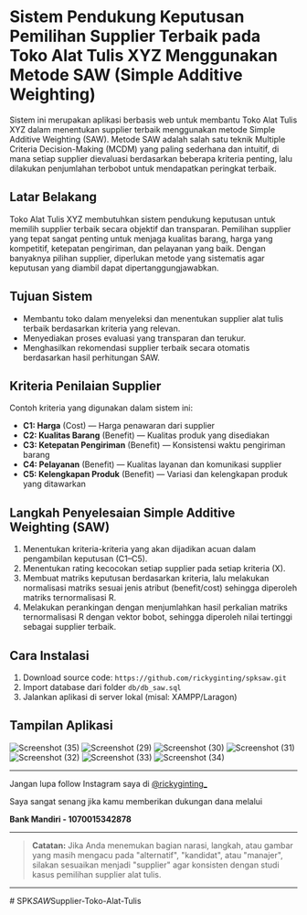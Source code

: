 # Sistem Pendukung Keputusan Pemilihan Supplier Terbaik pada Toko Alat Tulis XYZ Menggunakan Metode SAW (Simple Additive Weighting)

Sistem ini merupakan aplikasi berbasis web untuk membantu Toko Alat Tulis XYZ dalam menentukan supplier terbaik menggunakan metode Simple Additive Weighting (SAW). Metode SAW adalah salah satu teknik Multiple Criteria Decision-Making (MCDM) yang paling sederhana dan intuitif, di mana setiap supplier dievaluasi berdasarkan beberapa kriteria penting, lalu dilakukan penjumlahan terbobot untuk mendapatkan peringkat terbaik.

## Latar Belakang

Toko Alat Tulis XYZ membutuhkan sistem pendukung keputusan untuk memilih supplier terbaik secara objektif dan transparan. Pemilihan supplier yang tepat sangat penting untuk menjaga kualitas barang, harga yang kompetitif, ketepatan pengiriman, dan pelayanan yang baik. Dengan banyaknya pilihan supplier, diperlukan metode yang sistematis agar keputusan yang diambil dapat dipertanggungjawabkan.

## Tujuan Sistem

- Membantu toko dalam menyeleksi dan menentukan supplier alat tulis terbaik berdasarkan kriteria yang relevan.
- Menyediakan proses evaluasi yang transparan dan terukur.
- Menghasilkan rekomendasi supplier terbaik secara otomatis berdasarkan hasil perhitungan SAW.

## Kriteria Penilaian Supplier

Contoh kriteria yang digunakan dalam sistem ini:

- **C1: Harga** (Cost) — Harga penawaran dari supplier
- **C2: Kualitas Barang** (Benefit) — Kualitas produk yang disediakan
- **C3: Ketepatan Pengiriman** (Benefit) — Konsistensi waktu pengiriman barang
- **C4: Pelayanan** (Benefit) — Kualitas layanan dan komunikasi supplier
- **C5: Kelengkapan Produk** (Benefit) — Variasi dan kelengkapan produk yang ditawarkan

## Langkah Penyelesaian Simple Additive Weighting (SAW)

1. Menentukan kriteria-kriteria yang akan dijadikan acuan dalam pengambilan keputusan (C1–C5).
2. Menentukan rating kecocokan setiap supplier pada setiap kriteria (X).
3. Membuat matriks keputusan berdasarkan kriteria, lalu melakukan normalisasi matriks sesuai jenis atribut (benefit/cost) sehingga diperoleh matriks ternormalisasi R.
4. Melakukan perankingan dengan menjumlahkan hasil perkalian matriks ternormalisasi R dengan vektor bobot, sehingga diperoleh nilai tertinggi sebagai supplier terbaik.

## Cara Instalasi

1. Download source code:
   `https://github.com/rickyginting/spksaw.git`
2. Import database dari folder `db/db_saw.sql`
3. Jalankan aplikasi di server lokal (misal: XAMPP/Laragon)

## Tampilan Aplikasi

![Screenshot (35)](https://user-images.githubusercontent.com/46182403/120494446-0775ff00-c3e6-11eb-9ecd-7bc4a15e7761.png)
![Screenshot (29)](https://user-images.githubusercontent.com/46182403/120494657-31c7bc80-c3e6-11eb-842c-87275d476b5f.png)
![Screenshot (30)](https://user-images.githubusercontent.com/46182403/120494619-2c6a7200-c3e6-11eb-8437-cac8339db4f1.png)
![Screenshot (31)](https://user-images.githubusercontent.com/46182403/120494630-2e343580-c3e6-11eb-9d32-bd42b839f135.png)
![Screenshot (32)](https://user-images.githubusercontent.com/46182403/120494636-2ecccc00-c3e6-11eb-9729-02a055d21025.png)
![Screenshot (33)](https://user-images.githubusercontent.com/46182403/120494641-2ffdf900-c3e6-11eb-8a4b-3fd0c2ee5797.png)
![Screenshot (34)](https://user-images.githubusercontent.com/46182403/120494649-30968f80-c3e6-11eb-93b0-079aa51bc6f1.png)

---

Jangan lupa follow Instagram saya di [@rickyginting\_](https://instagram.com/rickyginting_)

Saya sangat senang jika kamu memberikan dukungan dana melalui

**Bank Mandiri - 1070015342878**

---

> **Catatan:**
> Jika Anda menemukan bagian narasi, langkah, atau gambar yang masih mengacu pada "alternatif", "kandidat", atau "manajer", silakan sesuaikan menjadi "supplier" agar konsisten dengan studi kasus pemilihan supplier alat tulis.

---
#   S P K _ S A W _ S u p p l i e r - T o k o - A l a t - T u l i s  
 